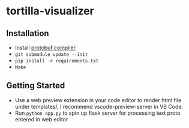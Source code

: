 # tortilla-visualizer

## Installation
- Install [protobuf compiler](https://grpc.io/docs/protoc-installation/)
- `git submodule update --init` 
- `pip install -r requirements.txt`
- `Make`

## Getting Started
- Use a web preview extension in your code editor to render html file under templates/, I recommend vscode-preview-server in VS Code.
- Run `python app.py` to spin up flask server for processing text proto entered in web editor

